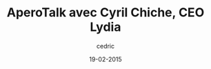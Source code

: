 ---
layout: video
title: "AperoTalk avec Cyril Chiche, CEO Lydia"
date: 19-02-2015
youtube_slug: "5VycLeeX4Yg"
author: cedric
labels:
  - talk
thumbnail: thumbnail-aperotalk-lydia.jpg
description: "2800 ans après la frappe de la première monnaie, Cyril Chiche revient sur la création de son application de paiement universel: Lydia."
---